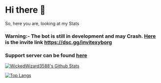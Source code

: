 # Hi there 👋

So, here you are, looking at my Stats

### Warning:- The bot is still in development and may Crash. [Here](https://dsc.gg/invitexyborg) is the invite link https://dsc.gg/invitexyborg

### Support server can be found [here](https://dsc.gg/xyborg)

[![WickedWizard3588's Github Stats](https://github-readme-stats.vercel.app/api?username=WickedWizard3588&count_private=true&theme=dark)](https://github.com/WickedWizard3588/WickedWizard3588#hi-there-)

[![Top Langs](https://github-readme-stats.vercel.app/api/top-langs/?username=WickedWizard3588)](hhttps://github.com/WickedWizard3588/WickedWizard3588)